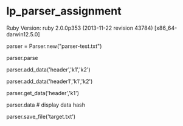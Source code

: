 lp_parser_assignment
====================

Ruby Version: ruby 2.0.0p353 (2013-11-22 revision 43784) [x86_64-darwin12.5.0]



parser = Parser.new("parser-test.txt")  

parser.parse  

parser.add_data('header','k1','k2') 

parser.add_data('header1','k1','k2')  

parser.get_data('header','k1')  

parser.data # display data hash 

parser.save_file('target.txt')  




